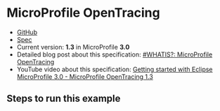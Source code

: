 # MicroProfile OpenTracing

* [GitHub](https://github.com/eclipse/microprofile-opentracing)
* [Spec](https://github.com/eclipse/microprofile-opentracing/releases/download/1.3/microprofile-opentracing-spec-1.3.pdf)
* Current version: **1.3** in MicroProfile **3.0**
* Detailed blog post about this specification: [#WHATIS?: MicroProfile OpenTracing](https://rieckpil.de/whatis-eclipse-microprofile-opentracing/)
* YouTube video about this specification: [Getting started with Eclipse MicroProfile 3.0 - MicroProfile OpenTracing 1.3]()

## Steps to run this example
